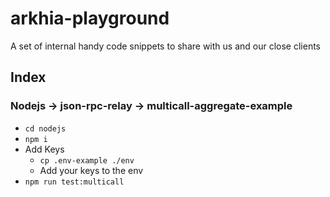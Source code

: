 # arkhia-playground
A set of internal handy code snippets to share with us and our close clients 

## Index

### Nodejs -> json-rpc-relay -> multicall-aggregate-example
- `cd nodejs`
- `npm i`
- Add Keys
  - `cp .env-example ./env`
  - Add your keys to the env
- `npm run test:multicall`